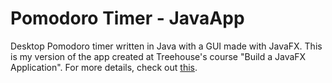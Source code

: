 # Pomodoro Timer - JavaApp

Desktop Pomodoro timer written in Java with a GUI made with JavaFX. This is my version of the app created at Treehouse's course "Build a JavaFX Application". For more details, check out [this](https://teamtreehouse.com/library/build-a-javafx-application).
